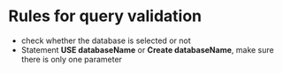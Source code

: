 # Rules for query validation

- check whether the database is selected or not
- Statement **USE databaseName** or **Create databaseName**, make sure there is only one parameter 

